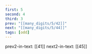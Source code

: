 ```yaml
---
first: 5
second: 4
third: 3
prev: "[[many_digits/5/42]]"
next: "[[many_digits/5/44]]"
tags: [odd]
---
```

prev2-in-text: [[41]]
next2-in-text: [[45]]
